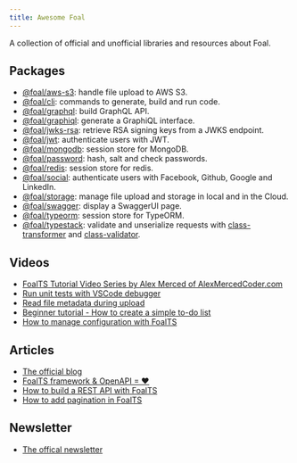 ```yaml
---
title: Awesome Foal
---
```

A collection of official and unofficial libraries and resources about Foal.

## Packages

- [@foal/aws-s3](https://www.npmjs.com/package/@foal/aws-s3): handle file upload to AWS S3.
- [@foal/cli](https://www.npmjs.com/package/@foal/cli): commands to generate, build and run code.
- [@foal/graphql](https://www.npmjs.com/package/@foal/graphql): build GraphQL API.
- [@foal/graphiql](https://www.npmjs.com/package/@foal/graphiql): generate a GraphiQL interface.
- [@foal/jwks-rsa](https://www.npmjs.com/package/@foal/jwks-rsa): retrieve RSA signing keys from a JWKS endpoint.
- [@foal/jwt](https://www.npmjs.com/package/@foal/jwt): authenticate users with JWT.
- [@foal/mongodb](https://www.npmjs.com/package/@foal/mongodb): session store for MongoDB.
- [@foal/password](https://www.npmjs.com/package/@foal/password): hash, salt and check passwords.
- [@foal/redis](https://www.npmjs.com/package/@foal/redis): session store for redis.
- [@foal/social](https://www.npmjs.com/package/@foal/social): authenticate users with Facebook, Github, Google and LinkedIn.
- [@foal/storage](https://www.npmjs.com/package/@foal/storage): manage file upload and storage in local and in the Cloud.
- [@foal/swagger](https://www.npmjs.com/package/@foal/swagger): display a SwaggerUI page.
- [@foal/typeorm](https://www.npmjs.com/package/@foal/typeorm): session store for TypeORM.
- [@foal/typestack](https://www.npmjs.com/package/@foal/typestack): validate and unserialize requests with [class-transformer](https://www.npmjs.com/package/class-transformer) and [class-validator](https://www.npmjs.com/package/class-validator).

## Videos

- [FoalTS Tutorial Video Series by Alex Merced of AlexMercedCoder.com](https://youtu.be/c7vfkzVm4Y8)
- [Run unit tests with VSCode debugger](https://youtu.be/5S_XVaURK8k)
- [Read file metadata during upload](https://www.youtube.com/watch?v=8wiyS5_Usoc)
- [Beginner tutorial - How to create a simple to-do list](https://www.youtube.com/watch?v=kPDlHtgKk68)
- [How to manage configuration with FoalTS](https://www.youtube.com/watch?v=e_W8QnImazo)

## Articles

- [The official blog](https://foalts.org/blog)
- [FoalTS framework & OpenAPI = ❤](https://medium.com/@poullain.loic/foalts-framework-openapi-5ef3903d01af)
- [How to build a REST API with FoalTS](https://medium.com/@poullain.loic/how-to-build-a-rest-api-with-foalts-5fcd72d10a83)
- [How to add pagination in FoalTS ](https://dev.to/loicpoullain/how-to-add-pagination-in-foalts-2cef)

## Newsletter

- [The offical newsletter](https://foalts.org/newsletter)